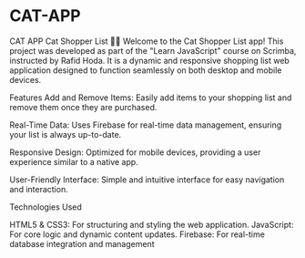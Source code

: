# CAT-APP
CAT APP
Cat Shopper List 🛒🐱
Welcome to the Cat Shopper List app! This project was developed as part of the "Learn JavaScript" course on Scrimba, instructed by Rafid Hoda. It is a dynamic and responsive shopping list web application designed to function seamlessly on both desktop and mobile devices.

Features
Add and Remove Items: Easily add items to your shopping list and remove them once they are purchased.

Real-Time Data: Uses Firebase for real-time data management, ensuring your list is always up-to-date.

Responsive Design: Optimized for mobile devices, providing a user experience similar to a native app.

User-Friendly Interface: Simple and intuitive interface for easy navigation and interaction.

Technologies Used

HTML5 & CSS3: For structuring and styling the web application.
JavaScript: For core logic and dynamic content updates.
Firebase: For real-time database integration and management
